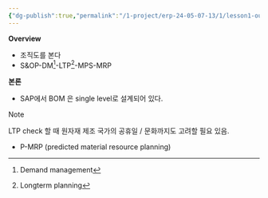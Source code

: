 ```yaml
---
{"dg-publish":true,"permalink":"/1-project/erp-24-05-07-13/1/lesson1-outlining-supply-chain-planning-at-a-glance/"}
---
```


**Overview**
-  조직도를 본다 
- S&OP-DM[^1]-LTP[^2]-MPS-MRP

[^1]: Demand management
[^2]: Longterm planning

**본론**
- SAP에서 BOM 은 single level로 설계되어 있다.
> [!NOTE]
> LTP check 할 때 원자재 제조 국가의 공휴일 / 문화까지도 고려할 필요 있음.
- P-MRP (predicted material resource planning)



